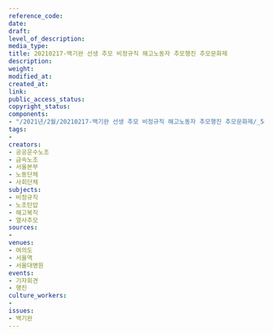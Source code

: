 ```yaml
---
reference_code: 
date: 
draft: 
level_of_description: 
media_type: 
title: 20210217-백기완 선생 추모 비정규직 해고노동자 추모행진 추모문화제
description: 
weight: 
modified_at: 
created_at: 
link: 
public_access_status: 
copyright_status: 
components:
- "/2021년/2월/20210217-백기완 선생 추모 비정규직 해고노동자 추모행진 추모문화제/_5D40423.jpg"
tags:
- 
creators:
- 공공운수노조
- 금속노조
- 서울본부
- 노동단체
- 사회단체
subjects:
- 비정규직
- 노조탄압
- 해고복직
- 열사추모
sources:
- 
venues:
- 여의도
- 서울역
- 서울대병원
events:
- 기자회견
- 행진
culture_workers:
- 
issues:
- 백기완
---
```

